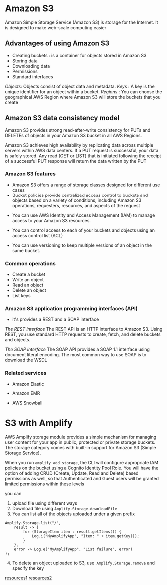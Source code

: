 # Amazon S3

Amazon Simple Storage Service (Amazon S3) is storage for the Internet. It is designed to make web-scale computing easier

## Advantages of using Amazon S3

- Creating buckets : is a container for objects stored in Amazon S3
- Storing data
- Downloading data
- Permissions 
- Standard interfaces

*Objects*: Objects consist of object data and metadata.
*Keys* : A key is the unique identifier for an object within a bucket.
*Regions* : You can choose the geographical AWS Region where Amazon S3 will store the buckets that you create

## Amazon S3 data consistency model
Amazon S3 provides strong read-after-write consistency for PUTs and DELETEs of objects in your Amazon S3 bucket in all AWS Regions.

Amazon S3 achieves high availability by replicating data across multiple servers within AWS data centers. If a PUT request is successful, your data is safely stored. Any read (GET or LIST) that is initiated following the receipt of a successful PUT response will return the data written by the PUT

### Amazon S3 features
- Amazon S3 offers a range of storage classes designed for different use cases
- Bucket policies provide centralized access control to buckets and objects based on a variety of conditions, including Amazon S3 operations, requesters, resources, and aspects of the request

* You can use AWS Identity and Access Management (IAM) to manage access to your Amazon S3 resources.

* You can control access to each of your buckets and objects using an access control list (ACL)

* You can use versioning to keep multiple versions of an object in the same bucket.

### Common operations
- Create a bucket
- Write an object
- Read an object
- Delete an object
- List keys

### Amazon S3 application programming interfaces (API)

* it's provides a REST and a SOAP interface

*The REST interface*
The REST API is an HTTP interface to Amazon S3. Using REST, you use standard HTTP requests to create, fetch, and delete buckets and objects.

*The SOAP interface*
The SOAP API provides a SOAP 1.1 interface using document literal encoding. The most common way to use SOAP is to download the WSDL

### Related services
- Amazon Elastic 

- Amazon EMR 

- AWS Snowball

# S3 with Amplify

AWS Amplify storage module provides a simple mechanism for managing user content for your app in public, protected or private storage buckets. The storage category comes with built-in support for Amazon S3 (Simple Storage Service).

When you run `amplify add storage`, the CLI will configure appropriate IAM policies on the bucket using a Cognito Identity Pool Role. You will have the option of adding CRUD (Create, Update, Read and Delete) based permissions as well, so that Authenticated and Guest users will be granted limited permissions within these levels

you can 
1. upload file using different ways
2. Download file using `Amplify.Storage.downloadFile`
3. You can list all of the objects uploaded under a given prefix

```
Amplify.Storage.list("/",
    result -> {
        for (StorageItem item : result.getItems()) {
            Log.i("MyAmplifyApp", "Item: " + item.getKey());
        }
    },
    error -> Log.e("MyAmplifyApp", "List failure", error)
);
```

4. To delete an object uploaded to S3, use` Amplify.Storage.remove` and specify the key


[resources1](https://docs.amplify.aws/lib/storage/getting-started/q/platform/android/) 
[resources2](https://docs.aws.amazon.com/AmazonS3/latest/userguide/Welcome.html)